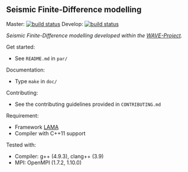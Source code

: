 ## Seismic Finite-Difference modelling

Master: [![build status](https://git.scc.kit.edu/WAVE/FDSimulation_LAMA/badges/master/build.svg)](https://git.scc.kit.edu/WAVE/FDSimulation_LAMA/commits/master)  Develop: [![build status](https://git.scc.kit.edu/WAVE/FDSimulation_LAMA/badges/develop/build.svg)](https://git.scc.kit.edu/WAVE/FDSimulation_LAMA/commits/develop)

*Seismic Finite-Difference modelling developed within the [WAVE-Project](http://wave-toolbox.org).*

Get started:
- See `README.md` in `par/`

Documentation:
- Type `make` in `doc/`

Contributing:
- See the contributing guidelines provided in `CONTRIBUTING.md`

Requirement:
- Framework [LAMA](https://www.libama.org)
- Compiler with C++11 support

Tested with:
- Compiler: g++ (4.9.3), clang++ (3.9)
- MPI: OpenMPI (1.7.2, 1.10.0)
